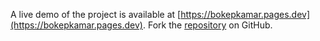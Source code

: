 A live demo of the project is available at [https://bokepkamar.pages.dev](https://bokepkamar.pages.dev).
Fork the [repository](https://github.com/eigomail) on GitHub.